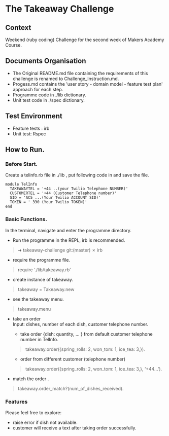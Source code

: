 # The Takeaway Challenge
## Context
Weekend (ruby coding) Challenge for the second week of Makers Academy Course.

## Documents Organisation
* The Original README.md file containing the requirements of this challenge is renamed to Challenge_Instruction.md.  
* Progess.md contains the 'user story - domain model - feature test plan' approach for each step.
* Programme code in ./lib dictionary.  
* Unit test code in ./spec dictionary.

## Test Environment
* Feature tests : irb
* Unit test:  Rspec  

## How to Run.  

### Before  Start.
Create a telinfo.rb file in ./lib , put following code in and save the file.

```
module TelInfo
  TAKEAWAYTEL = '+44 ..(your Twilio Telephone NUMBER)'
  CUSTOMERTEL = '+44 (Customer Telephone number)'
  SID = 'AC5 ...(Your Twilio ACCOUNT SID)'
  TOKEN = ' 330 (Your Twilio TOKEN)'
end
```


### Basic Functions.  
In the terminal, navigate and enter the programme directory.

* Run the programme in the REPL,  irb is recommended.   
> ➜  takeaway-challenge git:(master) ✗ irb

* require the programme file.
>require ‘./lib/takeaway.rb’

* create instance of takeaway.  
> takeaway = Takeaway.new

* see the takeaway menu.   
> takeaway.menu  


* take an order    
Input: dishes, number of each dish, customer telephone number.
	* take order {dish: quantity, ... } from default customer telephone number in TelInfo.    
	>  takeaway.order({spring_rolls: 2, won_tom: 1, ice_tea: 3,}).
	* order from different customer (telephone number)      
	> takeaway.order({spring_rolls: 2, won_tom: 1, ice_tea: 3,}, ‘+44…’).

* match the order .  
> takeaway.order_match?(num_of_dishes_received).

### Features
Please feel free to explore:  

* raise error if dish not available.
* customer will  receive a text after taking order successfully.
